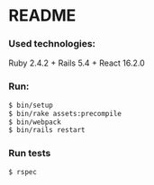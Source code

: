 # README

### Used technologies:
Ruby 2.4.2 + Rails 5.4 + React 16.2.0

### Run:
```bash
$ bin/setup
$ bin/rake assets:precompile
$ bin/webpack
$ bin/rails restart
``` 

### Run tests
```bash
$ rspec
```
